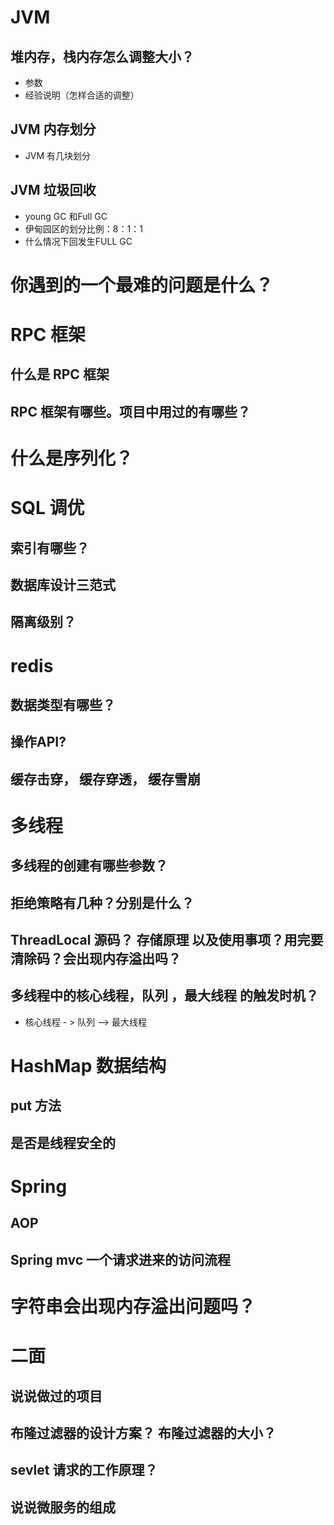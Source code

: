 # JVM

##  堆内存，栈内存怎么调整大小？

- 参数
- 经验说明（怎样合适的调整）

## JVM 内存划分

- JVM 有几块划分

## JVM 垃圾回收

- young GC 和Full GC
- 伊甸园区的划分比例：8：1：1
- 什么情况下回发生FULL GC



# 你遇到的一个最难的问题是什么？





# RPC 框架

## 什么是 RPC 框架



## RPC 框架有哪些。项目中用过的有哪些？



# 什么是序列化？



# SQL 调优

## 索引有哪些？

## 数据库设计三范式

## 隔离级别？



# redis

## 数据类型有哪些？

## 操作API?



## 缓存击穿， 缓存穿透， 缓存雪崩



# 多线程

## 多线程的创建有哪些参数？

## 拒绝策略有几种？分别是什么？

## ThreadLocal 源码？ 存储原理 以及使用事项？用完要清除码？会出现内存溢出吗？



## 多线程中的核心线程，队列 ，最大线程 的触发时机？

- 核心线程 - > 队列 --> 最大线程



# HashMap 数据结构

## put 方法

## 是否是线程安全的



# Spring 

## AOP



## Spring mvc 一个请求进来的访问流程



# 字符串会出现内存溢出问题吗？





# 二面

## 说说做过的项目



## 布隆过滤器的设计方案？ 布隆过滤器的大小？



## sevlet 请求的工作原理？



## 说说微服务的组成



